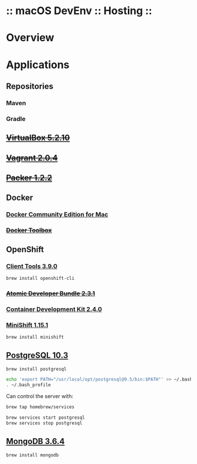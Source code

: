 :: macOS DevEnv :: Hosting ::
=============================

# Overview

# Applications

## Repositories

### Maven

### Gradle

## ~~[VirtualBox 5.2.10](https://www.virtualbox.org/wiki/Downloads)~~

## ~~[Vagrant 2.0.4](https://www.vagrantup.com/downloads.html)~~

## ~~[Packer 1.2.2](https://www.packer.io/downloads.html)~~

## Docker

### [Docker Community Edition for Mac](https://store.docker.com/editions/community/docker-ce-desktop-mac)

### ~~[Docker Toolbox](https://docs.docker.com/toolbox/toolbox_install_mac/)~~

## OpenShift

### [Client Tools 3.9.0](https://github.com/openshift/origin)

```bash
brew install openshift-cli
```

### ~~[Atomic Developer Bundle 2.3.1](https://github.com/projectatomic/adb-atomic-developer-bundle)~~

### [Container Development Kit 2.4.0](https://developers.redhat.com/products/cdk/overview/)

### [MiniShift 1.15.1](https://github.com/minishift/minishift)

```bash
brew install minishift
```

## [PostgreSQL 10.3](https://www.postgresql.org/download/macosx/)

```bash
brew install postgresql

echo 'export PATH="/usr/local/opt/postgresql@9.5/bin:$PATH"' >> ~/.bash_profile
. ~/.bash_profile
```

Can control the server with:

```bash
brew tap homebrew/services

brew services start postgresql
brew services stop postgresql
```

## [MongoDB 3.6.4](https://www.mongodb.com/download-center?jmp=nav#community)

```bash
brew install mongodb
```
